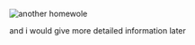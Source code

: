 ![another homewole](https://user-images.githubusercontent.com/50894237/61333758-d6ce5180-a7dc-11e9-837d-c2b596ab7502.jpg)


and i would give more detailed information later 
